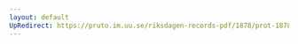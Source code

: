 ```yaml
---
layout: default
UpRedirect: https://pruto.im.uu.se/riksdagen-records-pdf/1878/prot-1878--ak--060/prot-1878--ak--060_000.pdf
---
```


